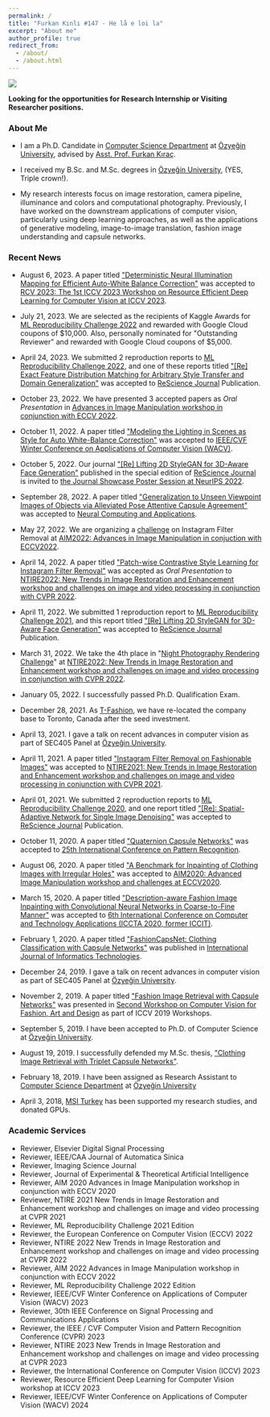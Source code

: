 ```yaml
---
permalink: /
title: "Furkan Kınlı #147 - He lå e loi la"
excerpt: "About me"
author_profile: true
redirect_from: 
  - /about/
  - /about.html
---
```

![][me]

**Looking for the opportunities for Research Internship or Visiting Researcher positions.**

### About Me

*   I am a Ph.D. Candidate in [Computer Science Department][ozu-cs] at [Özyeğin University][ozu],
advised by [Asst. Prof. Furkan Kıraç][fkirac].

*   I received my B.Sc. and M.Sc. degrees in [Özyeğin University][ozu], (YES, Triple crown!).

*   My research interests focus on image restoration, camera pipeline, illuminance and colors and computational photography. Previously, I have worked on the downstream applications of computer vision, particularly using deep learning approaches, as well as the applications of generative modeling, image-to-image translation, fashion image understanding and capsule networks.


### Recent News

* August 6, 2023. A paper titled ["Deterministic Neural Illumination Mapping for Efficient Auto-White Balance Correction"][denim] was accepted to 
[RCV 2023: The 1st ICCV 2023 Workshop on Resource Efficient Deep Learning for Computer Vision at ICCV 2023][rcv2023].

* July 21, 2023. We are selected as the recipients of Kaggle Awards for [ML Reproducibility Challenge 2022][reprod2022] and rewarded with Google Cloud coupons of &#36;10,000. Also, personally nominated for "Outstanding Reviewer" and rewarded with Google Cloud coupons of &#36;5,000.

* April 24, 2023. We submitted 2 reproduction reports to [ML Reproducibility Challenge 2022][reprod2022], and one of these reports titled 
["[Re] Exact Feature Distribution Matching for Arbitrary Style Transfer and Domain Generalization"][efdm] was accepted to [ReScience Journal][rescience] Publication.

* October 23, 2022. We have presented 3 accepted papers as *Oral Presentation* in [Advances in Image Manipulation workshop
in conjunction with ECCV 2022][aim22].

* October 11, 2022. A paper titled ["Modeling the Lighting in Scenes as Style for Auto White-Balance Correction"][style-awb] was accepted to 
[IEEE/CVF Winter Conference on Applications of Computer Vision (WACV)][wacv23].

* October 5, 2022. Our journal ["[Re] Lifting 2D StyleGAN for 3D-Aware Face Generation"][liftedgan] published in the special edition of [ReScience Journal][rescience] is invited to [the Journal Showcase Poster Session at NeurIPS 2022][nips2022].

* September 28, 2022. A paper titled ["Generalization to Unseen Viewpoint Images of Objects via Alleviated Pose Attentive Capsule Agreement"][alpaca] was accepted to 
[Neural Computing and Applications][ncaa].

* May 27, 2022. We are organizing a [challenge][ifr-challenge] on Instagram Filter Removal at [AIM2022: Advances in Image Manipulation in conjuction with ECCV2022][aim2022].

* April 14, 2022. A paper titled ["Patch-wise Contrastive Style Learning for Instagram Filter Removal"][cifr] was accepted as *Oral Presentation* to 
[NTIRE2022: New Trends in Image Restoration and Enhancement workshop and challenges on image and video processing 
in conjunction with CVPR 2022][ntire2022].

* April 11, 2022. We submitted 1 reproduction report to [ML Reproducibility Challenge 2021][reprod2021], and this report titled 
["[Re] Lifting 2D StyleGAN for 3D-Aware Face Generation"][liftedgan] was accepted to [ReScience Journal][rescience] Publication.

* March 31, 2022. We take the 4th place in "[Night Photography Rendering Challenge][nightimaging]" at [NTIRE2022: New Trends in Image Restoration and Enhancement workshop
and challenges on image and video processing
in conjunction with CVPR 2022][ntire2022].

* January 05, 2022. I successfully passed Ph.D. Qualification Exam.

* December 28, 2021. As [T-Fashion][tfashion], we have re-located the company base to Toronto, Canada after the seed investment.

* April 13, 2021. I gave a talk on recent advances in computer vision as part of SEC405 Panel at [Özyeğin University][ozu].
    
* April 11, 2021. A paper titled ["Instagram Filter Removal on Fashionable Images"][ifrnet] was accepted to 
[NTIRE2021: New Trends in Image Restoration and Enhancement workshop
and challenges on image and video processing
in conjunction with CVPR 2021][ntire2021].
    
* April 01, 2021. We submitted 2 reproduction reports to [ML Reproducibility Challenge 2020][reprod2020], and one report titled ["[Re]: Spatial-Adaptive Network for Single Image Denoising"][sadnet] was accepted to [ReScience Journal][rescience] Publication.

* October 11, 2020. A paper titled ["Quaternion Capsule Networks"][quaternion-caps] was accepted to [25th International Conference on Pattern Recognition][icpr2020].

* August 06, 2020. A paper titled ["A Benchmark for Inpainting of Clothing Images with Irregular Holes"][fashion-inpainting] was accepted to 
[AIM2020: Advanced Image Manipulation workshop and challenges at ECCV2020][aim2020].

* March 15, 2020. A paper titled ["Description-aware Fashion Image Inpainting with Convolutional Neural Networks in Coarse-to-Fine Manner"][dafii] was accepted to [6th International Conference on Computer and Technology Applications (ICCTA 2020, former ICCIT)][iccta].

* February 1, 2020. A paper titled ["FashionCapsNet: Clothing Classification with Capsule Networks"][fashioncapsnet]
was published in [International Journal of Informatics Technologies][ijit].

* December 24, 2019. I gave a talk on recent advances in computer vision as part of SEC405 Panel at [Özyeğin University][ozu].

* November 2, 2019. A paper titled ["Fashion Image Retrieval with Capsule Networks"][fircn] was presented in [Second Workshop on 
Computer Vision for Fashion, Art and Design][iccv-workshop] as part of ICCV 2019 Workshops.

* September 5, 2019. I have been accepted to Ph.D. of Computer Science at [Özyeğin University][ozu].

* August 19, 2019. I successfully defended my M.Sc. thesis, ["Clothing Image Retrieval with Triplet Capsule Networks"][msc-thesis].

* February 18, 2019. I have been assigned as Research Assistant to [Computer Science Department][ozu-cs] at [Özyeğin University][ozu]

* April 3, 2018, [MSI Turkey][msi] has been supported my research studies, and donated GPUs.


### Academic Services

* Reviewer, Elsevier Digital Signal Processing
* Reviewer, IEEE/CAA Journal of Automatica Sinica
* Reviewer, Imaging Science Journal
* Reviewer, Journal of Experimental & Theoretical Artificial Intelligence
* Reviewer, AIM 2020 Advances in Image Manipulation workshop in conjunction with ECCV 2020
* Reviewer, NTIRE 2021 New Trends in Image Restoration and Enhancement workshop
and challenges on image and video processing at CVPR 2021
* Reviewer, ML Reproducibility Challenge 2021 Edition
* Reviewer, the European Conference on Computer Vision (ECCV) 2022
* Reviewer, NTIRE 2022 New Trends in Image Restoration and Enhancement workshop
and challenges on image and video processing at CVPR 2022
* Reviewer, AIM 2022 Advances in Image Manipulation workshop in conjunction with ECCV 2022
* Reviewer, ML Reproducibility Challenge 2022 Edition
* Reviewer, IEEE/CVF Winter Conference on Applications of Computer Vision (WACV) 2023
* Reviewer, 30th IEEE Conference on Signal Processing and Communications Applications
* Reviewer, the IEEE / CVF Computer Vision and Pattern Recognition Conference (CVPR) 2023
* Reviewer, NTIRE 2023 New Trends in Image Restoration and Enhancement workshop
and challenges on image and video processing at CVPR 2023
* Reviewer, the International Conference on Computer Vision (ICCV) 2023
* Reviewer, Resource Efficient Deep Learning for Computer Vision workshop at ICCV 2023
* Reviewer, IEEE/CVF Winter Conference on Applications of Computer Vision (WACV) 2024


[me]: images/logo.jpg
[ozu-cs]: https://www.ozyegin.edu.tr/en/computer-science-department
[ozu]: https://www.ozyegin.edu.tr/en/
[fkirac]: https://scholar.google.com/citations?user=kdJBxv8AAAAJ
[iccta]: http://www.iccit.org
[dafii]: https://dl.acm.org/doi/abs/10.1145/3397125.3397155
[ijit]: https://dergipark.org.tr/en/pub/gazibtd
[fashioncapsnet]: https://dergipark.org.tr/en/download/article-file/952493
[iccv-workshop]: https://sites.google.com/view/cvcreative/home
[aim2020]: https://data.vision.ee.ethz.ch/cvl/aim20/
[fashion-inpainting]: https://link.springer.com/chapter/10.1007/978-3-030-66823-5_11
[ntire2021]: https://data.vision.ee.ethz.ch/cvl/ntire21/
[ntire2022]: https://data.vision.ee.ethz.ch/cvl/ntire22/
[icpr2020]: http://www.icpr2020.it/
[quaternion-caps]: https://ieeexplore.ieee.org/abstract/document/9412006
[rescience]: http://rescience.org/x
[sadnet]: https://openreview.net/pdf?id=yiAI9QN9nYt
[fircn]: http://openaccess.thecvf.com/content_ICCVW_2019/papers/CVFAD/Kinli_Fashion_Image_Retrieval_with_Capsule_Networks_ICCVW_2019_paper.pdf
[msc-thesis]: files/msc-thesis.pdf
[msi]: https://tr.msi.com/index.php
[tfashion]: https://tfashion.ai
[ifrnet]: https://openaccess.thecvf.com/content/CVPR2021W/NTIRE/papers/Kinli_Instagram_Filter_Removal_on_Fashionable_Images_CVPRW_2021_paper.pdf
[cifr]: https://openaccess.thecvf.com/content/CVPR2022W/NTIRE/papers/Kinli_Patch-Wise_Contrastive_Style_Learning_for_Instagram_Filter_Removal_CVPRW_2022_paper.pdf
[reprod2020]: https://paperswithcode.com/rc2020
[reprod2021]: https://openreview.net/group?id=ML_Reproducibility_Challenge/2021/Fall
[reprod2022]: https://paperswithcode.com/rc2022
[liftedgan]: https://openreview.net/pdf?id=BcNonfQ3RY
[nightimaging]: https://nightimaging.org/
[aim2022]: https://data.vision.ee.ethz.ch/cvl/aim22/
[ifr-challenge]: https://codalab.lisn.upsaclay.fr/competitions/5081
[style-awb]: https://arxiv.org/pdf/2210.09090.pdf
[wacv23]: https://wacv2023.thecvf.com/
[nips2022]: https://blog.neurips.cc/2022/08/15/journal-showcase/
[alpaca]: https://link.springer.com/article/10.1007/s00521-022-07900-3?error=cookies_not_supported&code=3a5ab1c3-ded3-4157-a0af-2dc76c936363
[ncaa]: https://www.springer.com/journal/521
[aim22]: https://data.vision.ee.ethz.ch/cvl/aim22/
[efdm]: https://openreview.net/pdf?id=a5_hbZf0NB
[rcv2023]: https://sites.google.com/view/rcv2023
[denim]: https://arxiv.org/
